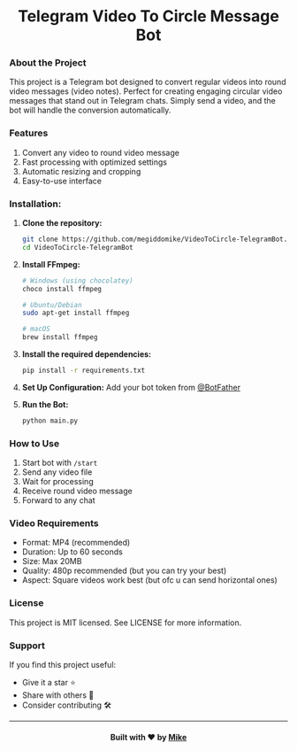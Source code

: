 <h1 align="center"> Telegram Video To Circle Message Bot</h1>

### About the Project
This project is a Telegram bot designed to convert regular videos into round video messages (video notes). Perfect for creating engaging circular video messages that stand out in Telegram chats. Simply send a video, and the bot will handle the conversion automatically.

### Features
1. Convert any video to round video message
2. Fast processing with optimized settings
3. Automatic resizing and cropping
4. Easy-to-use interface

### Installation:
1. **Clone the repository:**
   ```bash
   git clone https://github.com/megiddomike/VideoToCircle-TelegramBot.git
   cd VideoToCircle-TelegramBot
   ```

2. **Install FFmpeg:**
   ```bash
   # Windows (using chocolatey)
   choco install ffmpeg

   # Ubuntu/Debian
   sudo apt-get install ffmpeg

   # macOS
   brew install ffmpeg
   ```

3. **Install the required dependencies:**
   ```bash
   pip install -r requirements.txt
   ```

4. **Set Up Configuration:**
   Add your bot token from [@BotFather](https://t.me/BotFather)

5. **Run the Bot:**
   ```bash
   python main.py
   ```

###  How to Use
1. Start bot with `/start`
2. Send any video file
3. Wait for processing
4. Receive round video message
5. Forward to any chat

### Video Requirements
- Format: MP4 (recommended)
- Duration: Up to 60 seconds
- Size: Max 20MB
- Quality: 480p recommended (but you can try your best)
- Aspect: Square videos work best (but ofc u can send horizontal ones)

### License
This project is MIT licensed. See LICENSE for more information.

### Support
If you find this project useful:

- Give it a star ⭐
- Share with others 🔄
- Consider contributing 🛠️

---

<div align="center">
    <h4>Built with ❤️ by <a href="https://t.me/megiddo_mike" target="_blank">Mike</a></h4>
</div>


